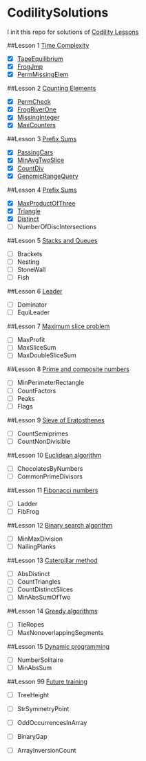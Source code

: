 # CodilitySolutions

I init this repo for solutions of [Codility Lessons](https://codility.com/programmers/lessons/)

##Lesson 1 [Time Complexity](https://codility.com/programmers/lessons/1)
- [x] [TapeEquilibrium](https://github.com/kenshinji/CodilitySolutions/blob/master/src/main/com/kenshinji/Lesson1/TapeEquilibrium.java)
- [x] [FrogJmp](https://github.com/kenshinji/CodilitySolutions/blob/master/src/main/com/kenshinji/Lesson1/FrogJmp.java)
- [x] [PermMissingElem](https://github.com/kenshinji/CodilitySolutions/blob/master/src/main/com/kenshinji/Lesson1/PermMissingElem.java)

##Lesson 2 [Counting Elements](https://codility.com/programmers/lessons/2)
- [x] [PermCheck](https://github.com/kenshinji/CodilitySolutions/blob/master/src/main/com/kenshinji/Lesson2/PermCheck.java)
- [x] [FrogRiverOne](https://github.com/kenshinji/CodilitySolutions/blob/master/src/main/com/kenshinji/Lesson2/FrogRiverOne.java)
- [x] [MissingInteger](https://github.com/kenshinji/CodilitySolutions/blob/master/src/main/com/kenshinji/Lesson2/MissingInteger.java)
- [x] [MaxCounters](https://github.com/kenshinji/CodilitySolutions/blob/master/src/main/com/kenshinji/Lesson2/MaxCounters.java)

##Lesson 3 [Prefix Sums](https://codility.com/programmers/lessons/3)
- [x] [PassingCars](https://github.com/kenshinji/CodilitySolutions/blob/master/src/main/com/kenshinji/Lesson3/PassingCars.java)
- [x] [MinAvgTwoSlice](https://github.com/kenshinji/CodilitySolutions/blob/master/src/main/com/kenshinji/Lesson3/MinAvgTwoSlice.java)
- [x] [CountDiv](https://github.com/kenshinji/CodilitySolutions/blob/master/src/main/com/kenshinji/Lesson3/CountDiv.java)
- [x] [GenomicRangeQuery](https://github.com/kenshinji/CodilitySolutions/blob/master/src/main/com/kenshinji/Lesson3/GenomicRangeQuery.java)

##Lesson 4 [Prefix Sums](https://codility.com/programmers/lessons/4)
- [x] [MaxProductOfThree](https://github.com/kenshinji/CodilitySolutions/blob/master/src/main/com/kenshinji/Lesson4/MaxProductOfThree.java)
- [x] [Triangle](https://github.com/kenshinji/CodilitySolutions/blob/master/src/main/com/kenshinji/Lesson4/Triangle.java)
- [x] [Distinct](https://github.com/kenshinji/CodilitySolutions/blob/master/src/main/com/kenshinji/Lesson4/Triangle.java)
- [ ] NumberOfDiscIntersections

##Lesson 5 [Stacks and Queues](https://codility.com/programmers/lessons/5)
- [ ] Brackets
- [ ] Nesting
- [ ] StoneWall
- [ ] Fish

##Lesson 6 [Leader](https://codility.com/programmers/lessons/6)
- [ ] Dominator
- [ ] EquiLeader

##Lesson 7 [Maximum slice problem](https://codility.com/programmers/lessons/7)
- [ ] MaxProfit
- [ ] MaxSliceSum
- [ ] MaxDoubleSliceSum

##Lesson 8 [Prime and composite numbers](https://codility.com/programmers/lessons/8)
- [ ] MinPerimeterRectangle
- [ ] CountFactors
- [ ] Peaks
- [ ] Flags

##Lesson 9 [Sieve of Eratosthenes](https://codility.com/programmers/lessons/9)
- [ ] CountSemiprimes
- [ ] CountNonDivisible

##Lesson 10 [Euclidean algorithm](https://codility.com/programmers/lessons/10)
- [ ] ChocolatesByNumbers
- [ ] CommonPrimeDivisors

##Lesson 11 [Fibonacci numbers](https://codility.com/programmers/lessons/11)
- [ ] Ladder
- [ ] FibFrog

##Lesson 12 [Binary search algorithm](https://codility.com/programmers/lessons/12)
- [ ] MinMaxDivision
- [ ] NailingPlanks

##Lesson 13 [Caterpillar method](https://codility.com/programmers/lessons/13)
- [ ] AbsDistinct
- [ ] CountTriangles
- [ ] CountDistinctSlices
- [ ] MinAbsSumOfTwo

##Lesson 14 [Greedy algorithms](https://codility.com/programmers/lessons/15)
- [ ] TieRopes
- [ ] MaxNonoverlappingSegments

##Lesson 15 [Dynamic programming](https://codility.com/programmers/lessons/16)
- [ ] NumberSolitaire
- [ ] MinAbsSum

##Lesson 99 [Future training](https://codility.com/programmers/lessons/14)
- [ ] TreeHeight
- [ ] StrSymmetryPoint
- [ ] OddOccurrencesInArray
- [ ] BinaryGap
- [ ] ArrayInversionCount



